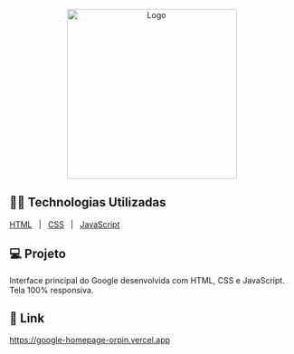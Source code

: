 <p align="center">
<img width="300" src="https://logodownload.org/wp-content/uploads/2014/09/google-logo-1.png" alt="Logo">
</p>

## 👨‍💻 Technologias Utilizadas
<p display="block" align="left">
  <a href="https://en.wikipedia.org/wiki/HTML">HTML</a>&nbsp;&nbsp;&nbsp;|&nbsp;&nbsp;
  <a href="https://www.w3.org/Style/CSS/Overview.en.html">CSS</a>&nbsp;&nbsp;&nbsp;|&nbsp;&nbsp;
 <a href="https://www.javascript.com/">JavaScript</a>
</p>


<!-- ## 📱 Interface
<p width="100%" align="center">
<img width="400" src="https://user-images.githubusercontent.com/38081852/84095189-04178580-a9d5-11ea-9496-9ec6f6a282e5.png"> 
</p> -->
 
## 💻 Projeto
Interface principal do Google desenvolvida com HTML, CSS e JavaScript. Tela 100% responsiva.

## 🔗 Link
https://google-homepage-orpin.vercel.app



